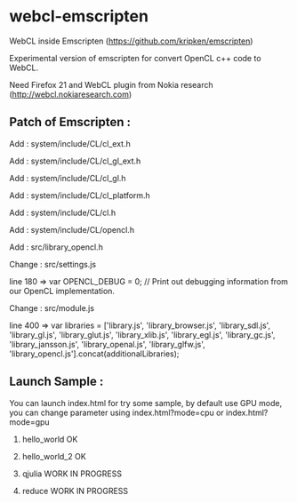 webcl-emscripten
================

WebCL inside Emscripten (https://github.com/kripken/emscripten)

Experimental version of emscripten for convert OpenCL c++ code to WebCL.

Need Firefox 21 and WebCL plugin from Nokia research (http://webcl.nokiaresearch.com)


Patch of Emscripten :
---------------------

Add : system/include/CL/cl_ext.h

Add : system/include/CL/cl_gl_ext.h

Add : system/include/CL/cl_gl.h

Add : system/include/CL/cl_platform.h

Add : system/include/CL/cl.h

Add : system/include/CL/opencl.h

Add : src/library_opencl.h

Change : src/settings.js

line 180 => var OPENCL_DEBUG = 0; // Print out debugging information from our OpenCL implementation.

Change : src/module.js

line 400 => var libraries = ['library.js', 'library_browser.js', 'library_sdl.js', 'library_gl.js', 'library_glut.js', 'library_xlib.js', 'library_egl.js', 'library_gc.js', 'library_jansson.js', 'library_openal.js', 'library_glfw.js', 'library_opencl.js'].concat(additionalLibraries);


Launch Sample :
---------------

You can launch index.html for try some sample, by default use GPU mode, you can change parameter using index.html?mode=cpu or index.html?mode=gpu

1) hello_world OK

2) hello_world_2 OK

3) qjulia WORK IN PROGRESS 

4) reduce WORK IN PROGRESS

